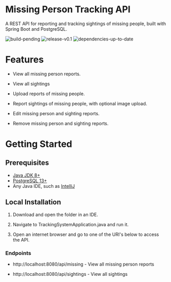 # Missing Person Tracking API

A REST API for reporting and tracking sightings of missing people, built with Spring Boot and PostgreSQL.

![build-pending](https://img.shields.io/badge/build-pending-yellow) ![release-v0.1](https://img.shields.io/badge/release-v0.5-blue) ![dependencies-up-to-date](https://img.shields.io/badge/dependencies-up%20to%20date-green)

# Features

- View all missing person reports.

- View all sightings

- Upload reports of missing people.

- Report sightings of missing people, with optional image upload.

- Edit missing person and sighting reports.

- Remove missing person and sighting reports.

# Getting Started

## Prerequisites

- [Java JDK 8+](https://www.oracle.com/java/technologies/javase-downloads.html)
- [PostgreSQL 13+](https://www.postgresql.org/download/)
- Any Java IDE, such as [IntelliJ](https://www.jetbrains.com/idea/download/#section=windows)

## Local Installation

1. Download and open the folder in an IDE.

2. Navigate to TrackingSystemApplication.java and run it.

3. Open an internet browser and go to one of the URI's below to access the API.

### Endpoints

- http://localhost:8080/api/missing - View all missing person reports

- http://localhost:8080/api/sightings - View all sightings
